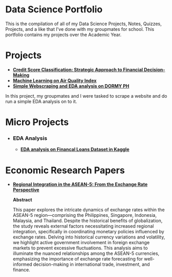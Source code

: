 # **Data Science Portfolio**

This is the compilation of all of my Data Science Projects, Notes, Quizzes, Projects, and a like that I've done with my groupmates for school. This portfolio contains my projects over the Academic Year.

# Projects
- **[Credit Score Classification: Strategic Approach to Financial Decision-Making](https://colab.research.google.com/drive/1ML6AXAdXlcbf9ZSPFU8mKqCot8pDifc_)**
- **[Machine Learning on Air Quality Index](https://colab.research.google.com/drive/15TonGAE1HCXcuNefZQ777I2C7ULErjAw?usp=sharing)**
- **[Simple Webscraping and EDA analysis on DORMY PH](https://colab.research.google.com/drive/1QJ_lUjLcv4V6hojv1kQjaa7VhFZkUxGM)**

In this project, my groupmates and I were tasked to scrape a website and do run a simple EDA analysis on to it. 

# Micro Projects
- ### EDA Analysis
    - **[EDA analysis on Financal Loans Dataset in Kaggle](https://colab.research.google.com/drive/1r22HfRVh4HxZAJQlzqPPk0BjlY1hQ0Fr?usp=sharing)**

# Economic Research Papers
- **[Regional Integration in the ASEAN-5: From the Exchange Rate Perspective](https://docs.google.com/document/d/1j4Dv44Xonf1rL-p96wagpOBUw4dMW03UzpHfojJWHnw/edit?usp=sharing)**

   **Abstract**

  This paper explores the intricate dynamics of exchange rates within the ASEAN-5 region—comprising the Philippines, Singapore, Indonesia, Malaysia, and Thailand. Despite the historical benefits of globalization, the study reveals external factors necessitating increased regional integration, specifically in coordinating monetary policies influenced by exchange rates. Delving into historical currency variations and volatility, we highlight active government involvement in foreign exchange markets to prevent excessive fluctuations. This analysis aims to illuminate the nuanced relationships among the ASEAN-5 currencies, emphasizing the importance of exchange rate forecasting for well-informed decision-making in international trade, investment, and finance.
